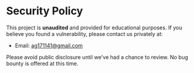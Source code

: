 # Security Policy

This project is **unaudited** and provided for educational purposes.
If you believe you found a vulnerability, please contact us privately at:
- Email: ag171141@gmail.com

Please avoid public disclosure until we've had a chance to review.
No bug bounty is offered at this time.
